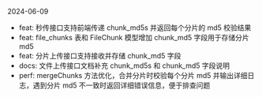 2024-06-09

- feat: 秒传接口支持前端传递 chunk_md5s 并返回每个分片的 md5 校验结果
- feat: file_chunks 表和 FileChunk 模型增加 chunk_md5 字段用于存储分片 md5
- feat: 分片上传接口支持接收并存储 chunk_md5 字段
- docs: 文件上传接口文档补充 chunk_md5s 和 chunk_md5 字段说明
- perf: mergeChunks 方法优化，合并分片时校验每个分片 md5 并输出详细日志，遇到分片 md5 不一致时返回详细错误信息，便于排查问题
